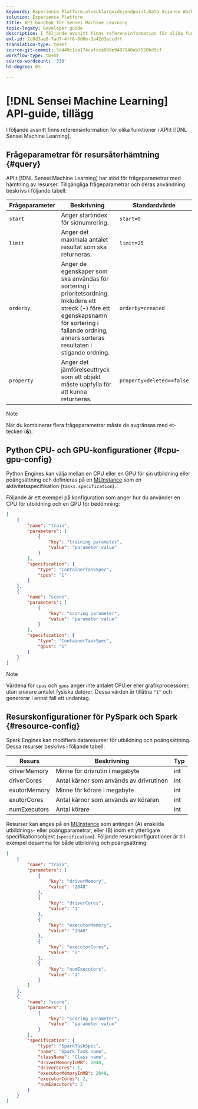 ```yaml
---
keywords: Experience Platform;utvecklarguide;endpoint;Data Science Workspace;populära topics;
solution: Experience Platform
title: API-handbok för Sensei Machine Learning
topic-legacy: Developer guide
description: I följande avsnitt finns referensinformation för olika funktioner i API:t Sensei Machine Learning.
exl-id: 2c8d3ae8-7ad7-4ff6-8d6b-3a42d3eccdff
translation-type: tm+mt
source-git-commit: 5d449c1ca174cafcca988e9487940eb7550bd5cf
workflow-type: tm+mt
source-wordcount: '330'
ht-degree: 0%

---
```


# [!DNL Sensei Machine Learning] API-guide, tillägg

I följande avsnitt finns referensinformation för olika funktioner i API:t [!DNL Sensei Machine Learning].

## Frågeparametrar för resursåterhämtning {#query}

API:t [!DNL Sensei Machine Learning] har stöd för frågeparametrar med hämtning av resurser. Tillgängliga frågeparametrar och deras användning beskrivs i följande tabell:

| Frågeparameter | Beskrivning | Standardvärde |
| --------------- | ----------- | ------- |
| `start` | Anger startindex för sidnumrering. | `start=0` |
| `limit` | Anger det maximala antalet resultat som ska returneras. | `limit=25` |
| `orderby` | Anger de egenskaper som ska användas för sortering i prioritetsordning. Inkludera ett streck (**-**) före ett egenskapsnamn för sortering i fallande ordning, annars sorteras resultaten i stigande ordning. | `orderby=created` |
| `property` | Anger det jämförelseuttryck som ett objekt måste uppfylla för att kunna returneras. | `property=deleted==false` |

>[!NOTE]
>
>När du kombinerar flera frågeparametrar måste de avgränsas med et-tecken (**&amp;**).

## Python CPU- och GPU-konfigurationer {#cpu-gpu-config}

Python Engines kan välja mellan en CPU eller en GPU för sin utbildning eller poängsättning och definieras på en [MLInstance](./mlinstances.md) som en aktivitetsspecifikation (`tasks.specification`).

Följande är ett exempel på konfiguration som anger hur du använder en CPU för utbildning och en GPU för bedömning:

```json
[
    {
        "name": "train",
        "parameters": [
            {
                "key": "training parameter",
                "value": "parameter value"
            }    
        ],
        "specification": {
            "type": "ContainerTaskSpec",
            "cpus": "1"
        }
    },
    {
        "name": "score",
        "parameters": [
            {
                "key": "scoring parameter",
                "value": "parameter value" 
            }
        ],
        "specification": {
            "type": "ContainerTaskSpec",
            "gpus": "1"
        }
    }
]
```

>[!NOTE]
>
>Värdena för `cpus` och `gpus` anger inte antalet CPU:er eller grafikprocessorer, utan snarare antalet fysiska datorer. Dessa värden är tillåtna `"1"` och genererar i annat fall ett undantag.

## Resurskonfigurationer för PySpark och Spark {#resource-config}

Spark Engines kan modifiera dataresurser för utbildning och poängsättning. Dessa resurser beskrivs i följande tabell:

| Resurs | Beskrivning | Typ |
| -------- | ----------- | ---- |
| driverMemory | Minne för drivrutin i megabyte | int |
| driverCores | Antal kärnor som används av drivrutinen | int |
| exutorMemory | Minne för körare i megabyte | int |
| exutorCores | Antal kärnor som används av köraren | int |
| numExecutors | Antal körare | int |

Resurser kan anges på en [MLInstance](./mlinstances.md) som antingen (A) enskilda utbildnings- eller poängparametrar, eller (B) inom ett ytterligare specifikationsobjekt (`specification`). Följande resurskonfigurationer är till exempel desamma för både utbildning och poängsättning:

```json
[
    {
        "name": "train",
        "parameters": [
            {
                "key": "driverMemory",
                "value": "2048"
            },
            {
                "key": "driverCores",
                "value": "1"
            },
            {
                "key": "executorMemory",
                "value": "2048"
            },
            {
                "key": "executorCores",
                "value": "2"
            },
            {
                "key": "numExecutors",
                "value": "3"
            }
        ]
    },
    {
        "name": "score",
        "parameters": [
            {
                "key": "scoring parameter",
                "value": "parameter value"
            }
        ],
        "specification": {
            "type": "SparkTaskSpec",
            "name": "Spark Task name",
            "className": "Class name",
            "driverMemoryInMB": 2048,
            "driverCores": 1,
            "executorMemoryInMB": 2048,
            "executorCores": 2,
            "numExecutors": 3
        }
    }
]
```
